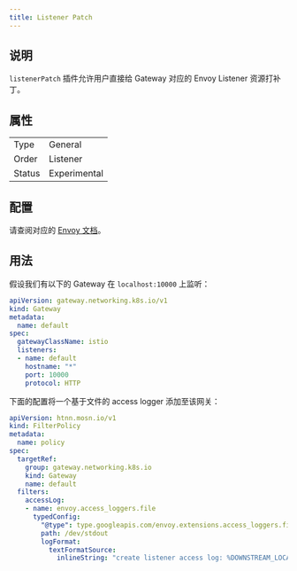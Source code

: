 ```yaml
---
title: Listener Patch
---
```


## 说明

`listenerPatch` 插件允许用户直接给 Gateway 对应的 Envoy Listener 资源打补丁。

## 属性

|        |              |
|--------|--------------|
| Type   | General      |
| Order  | Listener     |
| Status | Experimental |

## 配置

请查阅对应的 [Envoy 文档](https://www.envoyproxy.io/docs/envoy/v1.29.5/api-v3/config/listener/v3/listener.proto#envoy-v3-api-msg-config-listener-v3-listener)。

## 用法

假设我们有以下的 Gateway 在 `localhost:10000` 上监听：

```yaml
apiVersion: gateway.networking.k8s.io/v1
kind: Gateway
metadata:
  name: default
spec:
  gatewayClassName: istio
  listeners:
  - name: default
    hostname: "*"
    port: 10000
    protocol: HTTP
```

下面的配置将一个基于文件的 access logger 添加至该网关：

```yaml
apiVersion: htnn.mosn.io/v1
kind: FilterPolicy
metadata:
  name: policy
spec:
  targetRef:
    group: gateway.networking.k8s.io
    kind: Gateway
    name: default
  filters:
    accessLog:
    - name: envoy.access_loggers.file
      typedConfig:
        "@type": type.googleapis.com/envoy.extensions.access_loggers.file.v3.FileAccessLog
        path: /dev/stdout
        logFormat:
          textFormatSource:
            inlineString: "create listener access log: %DOWNSTREAM_LOCAL_ADDRESS% %EMIT_TIME%\n"
```

